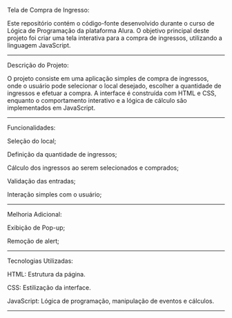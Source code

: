 Tela de Compra de Ingresso:

Este repositório contém o código-fonte desenvolvido durante o curso de Lógica de Programação da plataforma Alura. O objetivo principal deste projeto foi criar uma tela interativa para a compra de ingressos, utilizando a linguagem JavaScript.

--------------------------------------------------------------------------------------------------------------------------------------------------------------------------------------------------------------------------------------------------------
Descrição do Projeto:

O projeto consiste em uma aplicação simples de compra de ingressos, onde o usuário pode selecionar o local desejado, escolher a quantidade de ingressos e efetuar a compra. 
A interface é construída com HTML e CSS, enquanto o comportamento interativo e a lógica de cálculo são implementados em JavaScript.

--------------------------------------------------------------------------------------------------------------------------------------------------------------------------------------------------------------------------------------------------------
Funcionalidades:

Seleção do local;

Definição da quantidade de ingressos;

Cálculo dos ingressos ao serem selecionados e comprados;

Validação das entradas;

Interação simples com o usuário;

--------------------------------------------------------------------------------------------------------------------------------------------------------------------------------------------------------------------------------------------------------
Melhoria Adicional:

Exibição de Pop-up;

Remoção de alert;

--------------------------------------------------------------------------------------------------------------------------------------------------------------------------------------------------------------------------------------------------------
Tecnologias Utilizadas:

HTML: Estrutura da página.

CSS: Estilização da interface.

JavaScript: Lógica de programação, manipulação de eventos e cálculos.

--------------------------------------------------------------------------------------------------------------------------------------------------------------------------------------------------------------------------------------------------------
